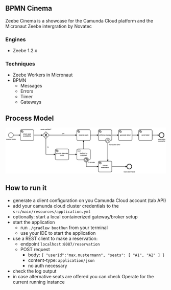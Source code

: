 ## BPMN Cinema
Zeebe Cinema is a showcase for the Camunda Cloud platform and the Micronaut Zeebe intergration by Novatec

### Engines
- Zeebe 1.2.x

### Techniques
- Zeebe Workers in Micronaut
- BPMN
    - Messages
    - Errors
    - Timer
    - Gateways

## Process Model
<img alt="process model" src="src/main/resources/reserve-tickets.png" width="900">

## How to run it
- generate a client configuration on you Camunda Cloud account (tab API)
- add your camunda cloud cluster credentials to the `src/main/resources/application.yml`
- optionally: start a local containerized gateway/broker setup
- start the application
    - run `./gradlew bootRun` from your terminal
    - use your IDE to start the application
- use a REST client to make a reservation:
    - endpoint `localhost:8087/reservation`
    - POST request
        - body: `{ "userId":"max.mustermann", "seats": [ "A1", "A2" ] }`
        - content-type: `application/json`
        - no auth necessary
- check the log output
- in case alternative seats are offered you can check Operate for the current running instance
